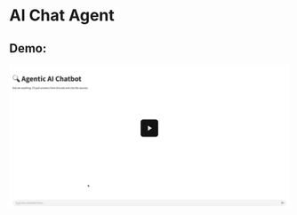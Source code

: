 # AI Chat Agent

## Demo:
[![Watch the video](https://github.com/vishank94/AIchatAgent/blob/main/assets/AIchatAgentThumbnail.png)](https://drive.google.com/file/d/1P_YHN1zUzzz_OiN3hb0Mhq4VJD0ttntl/view)
